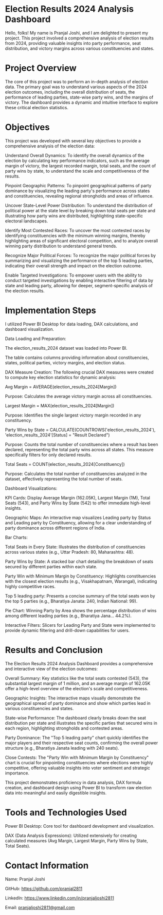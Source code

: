 # Election Results 2024 Analysis Dashboard
Hello, folks! My name is Pranjal Joshi, and I am delighted to present my project. This project involved a comprehensive analysis of election results from 2024, providing valuable insights into party performance, seat distribution, and victory margins across various constituencies and states.

# Project Overview
The core of this project was to perform an in-depth analysis of election data. The primary goal was to understand various aspects of the 2024 election outcomes, including the overall distribution of seats, the performance of leading parties, state-wise party wins, and the margins of victory. The dashboard provides a dynamic and intuitive interface to explore these critical election statistics.

# Objectives
This project was developed with several key objectives to provide a comprehensive analysis of the election data:

Understand Overall Dynamics: To identify the overall dynamics of the election by calculating key performance indicators, such as the average margin of victory, the largest recorded margin, total seats, and the count of party wins by state, to understand the scale and competitiveness of the results.

Pinpoint Geographic Patterns: To pinpoint geographical patterns of party dominance by visualizing the leading party's performance across states and constituencies, revealing regional strongholds and areas of influence.

Uncover State-Level Power Distribution: To understand the distribution of political power at the state level by breaking down total seats per state and illustrating how party wins are distributed, highlighting state-specific electoral landscapes.

Identify Most Contested Races: To uncover the most contested races by identifying constituencies with the minimum winning margins, thereby highlighting areas of significant electoral competition, and to analyze overall winning party distribution to understand general trends.

Recognize Major Political Forces: To recognize the major political forces by summarizing and visualizing the performance of the top 5 leading parties, indicating their overall strength and impact on the election outcome.

Enable Targeted Investigations: To empower users with the ability to conduct targeted investigations by enabling interactive filtering of data by state and leading party, allowing for deeper, segment-specific analysis of the election results.

# Implementation Steps
I utilized Power BI Desktop for data loading, DAX calculations, and dashboard visualization.

Data Loading and Preparation:

The election_results_2024 dataset was loaded into Power BI.

The table contains columns providing information about constituencies, states, political parties, victory margins, and election status.

DAX Measure Creation:
The following crucial DAX measures were created to compute key election statistics for dynamic analysis:

Avg Margin = AVERAGE(election_results_2024[Margin])

Purpose: Calculates the average victory margin across all constituencies.

Largest Margin = MAX(election_results_2024[Margin])

Purpose: Identifies the single largest victory margin recorded in any constituency.

Party Wins by State = CALCULATE(COUNTROWS('election_results_2024'), 'election_results_2024'[Status] = "Result Declared")

Purpose: Counts the total number of constituencies where a result has been declared, representing the total party wins across all states. This measure specifically filters for only declared results.

Total Seats = COUNT(election_results_2024[Constituency])

Purpose: Calculates the total number of constituencies analyzed in the dataset, effectively representing the total number of seats.

Dashboard Visualizations:

KPI Cards: Display Average Margin (162.05K), Largest Margin (1M), Total Seats (543), and Party Wins by State (542) to offer immediate high-level insights.

Geographic Maps: An interactive map visualizes Leading party by Status and Leading party by Constituency, allowing for a clear understanding of party dominance across different regions of India.

Bar Charts:

Total Seats in Every State: Illustrates the distribution of constituencies across various states (e.g., Uttar Pradesh: 80, Maharashtra: 48).

Party Wins by State: A stacked bar chart detailing the breakdown of seats secured by different parties within each state.

Party Win with Minimum Margin by Constituency: Highlights constituencies with the closest election results (e.g., Visakhapatnam, Warangal), indicating highly competitive races.

Top 5 leading party: Presents a concise summary of the total seats won by the top 5 parties (e.g., Bharatiya Janata: 240, Indian National: 99).

Pie Chart: Winning Party by Area shows the percentage distribution of wins among different leading parties (e.g., Bharatiya Jana... 44.2%).

Interactive Filters: Slicers for Leading Party and State were implemented to provide dynamic filtering and drill-down capabilities for users.

# Results and Conclusion
The Election Results 2024 Analysis Dashboard provides a comprehensive and interactive view of the election outcomes:

Overall Summary: Key statistics like the total seats contested (543), the substantial largest margin of 1 million, and an average margin of 162.05K offer a high-level overview of the election's scale and competitiveness.

Geographic Insights: The interactive maps visually demonstrate the geographical spread of party dominance and show which parties lead in various constituencies and states.

State-wise Performance: The dashboard clearly breaks down the seat distribution per state and illustrates the specific parties that secured wins in each region, highlighting strongholds and contested areas.

Party Dominance: The "Top 5 leading party" chart quickly identifies the major players and their respective seat counts, confirming the overall power structure (e.g., Bharatiya Janata leading with 240 seats).

Close Contests: The "Party Win with Minimum Margin by Constituency" chart is crucial for pinpointing constituencies where elections were highly competitive, offering valuable insights into voter sentiment and strategic importance.

This project demonstrates proficiency in data analysis, DAX formula creation, and dashboard design using Power BI to transform raw election data into meaningful and easily digestible insights.

# Tools and Technologies Used
Power BI Desktop: Core tool for dashboard development and visualization.

DAX (Data Analysis Expressions): Utilized extensively for creating calculated measures (Avg Margin, Largest Margin, Party Wins by State, Total Seats).

# Contact Information
Name: Pranjal Joshi

GitHub: https://github.com/pranjal2811

LinkedIn: https://www.linkedin.com/in/pranjaljoshi2811

Email: pranjaljoshi2811@gmail.com
